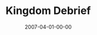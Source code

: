 ---
layout: message
category: message
series: "Kingdom"
title: "Kingdom Debrief"
date: 2007-04-01-00-00
message_id: 25
audio: "http://s3.amazonaws.com/crossroads-media/messages/audio/Kingdom_07_Debrief_04-01-07_Tome.mp3"
audio-duration: "46:30"
explicit: false
---